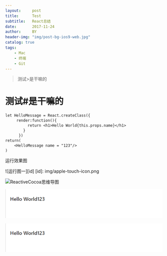 ```yaml
---
layout:     post
title:      Test
subtitle:   React总结
date:       2017-11-24
author:     BY
header-img: "img/post-bg-ios9-web.jpg"
catalog: true
tags:
    - Mac
    - 终端
    - Git
---
```


>测试>是干嘛的

# 测试#是干嘛的
    let HelloMessage = React.createClass({
         render:function(){
              return <h1>Hello World{this.props.name}</h1>
            }
          })
    return(
        <HelloMessage name = "123"/>
    )

运行效果图

![运行图一][id]
[id]: img/apple-touch-icon.png


![ReactiveCocoa思维导图](http://ww2.sinaimg.cn/large/006y8lVagw1fb7g0gukk8j30m90rl78j.jpg)

![Test](https://github.com/14308/14308.github.io/blob/master/img/react-20171124-001.png)

![Test2](https://raw.githubusercontent.com/14308/14308.github.io/master/img/react-20171124-001.png)
